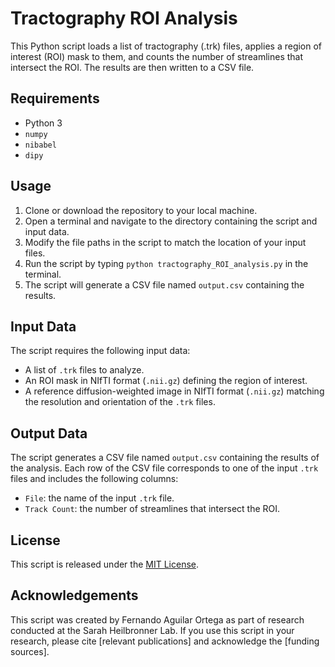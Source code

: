 # Tractography ROI Analysis

This Python script loads a list of tractography (.trk) files, applies a region of interest (ROI) mask to them, and counts the number of streamlines that intersect the ROI. The results are then written to a CSV file.

## Requirements
- Python 3
- `numpy`
- `nibabel`
- `dipy`

## Usage
1. Clone or download the repository to your local machine.
2. Open a terminal and navigate to the directory containing the script and input data.
3. Modify the file paths in the script to match the location of your input files.
4. Run the script by typing `python tractography_ROI_analysis.py` in the terminal.
5. The script will generate a CSV file named `output.csv` containing the results.

## Input Data
The script requires the following input data:
- A list of `.trk` files to analyze.
- An ROI mask in NIfTI format (`.nii.gz`) defining the region of interest.
- A reference diffusion-weighted image in NIfTI format (`.nii.gz`) matching the resolution and orientation of the `.trk` files.

## Output Data
The script generates a CSV file named `output.csv` containing the results of the analysis. Each row of the CSV file corresponds to one of the input `.trk` files and includes the following columns:
- `File`: the name of the input `.trk` file.
- `Track Count`: the number of streamlines that intersect the ROI.

## License
This script is released under the [MIT License](https://opensource.org/licenses/MIT).

## Acknowledgements
This script was created by Fernando Aguilar Ortega as part of research conducted at the Sarah Heilbronner Lab. If you use this script in your research, please cite [relevant publications] and acknowledge the [funding sources].
